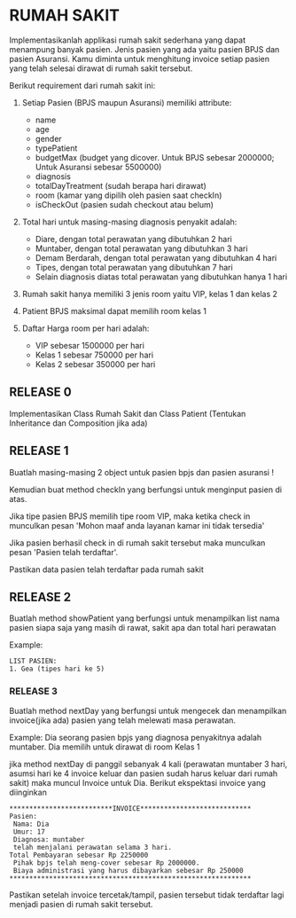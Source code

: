# RUMAH SAKIT

Implementasikanlah applikasi rumah sakit sederhana yang dapat menampung banyak pasien.
Jenis pasien yang ada yaitu pasien BPJS dan pasien Asuransi. Kamu diminta untuk menghitung invoice setiap
pasien yang telah selesai dirawat di rumah sakit tersebut.

Berikut requirement dari rumah sakit ini:

1. Setiap Pasien (BPJS maupun Asuransi) memiliki attribute:
    - name
    - age
    - gender
    - typePatient
    - budgetMax (budget yang dicover. Untuk BPJS sebesar 2000000; Untuk Asuransi sebesar 5500000)
    - diagnosis
    - totalDayTreatment (sudah berapa hari dirawat)
    - room (kamar yang dipilih oleh pasien saat checkIn)
    - isCheckOut (pasien sudah checkout atau belum)

2. Total hari untuk masing-masing diagnosis penyakit adalah:
    - Diare, dengan total perawatan yang dibutuhkan 2 hari
    - Muntaber, dengan total perawatan yang dibutuhkan 3 hari
    - Demam Berdarah, dengan total perawatan yang dibutuhkan 4 hari
    - Tipes, dengan total perawatan yang dibutuhkan 7 hari
    - Selain diagnosis diatas total perawatan yang dibutuhkan hanya 1 hari

3. Rumah sakit hanya memiliki 3 jenis room yaitu VIP, kelas 1 dan kelas 2

4. Patient BPJS maksimal dapat memilih room kelas 1

5. Daftar Harga room per hari adalah:
   - VIP sebesar 1500000 per hari
   - Kelas 1 sebesar 750000 per hari
   - Kelas 2 sebesar 350000 per hari


## RELEASE 0
Implementasikan Class Rumah Sakit dan Class Patient (Tentukan Inheritance dan Composition jika ada)

## RELEASE 1
Buatlah masing-masing 2 object untuk pasien bpjs dan pasien asuransi !

Kemudian buat method checkIn yang berfungsi untuk menginput pasien di atas.

Jika tipe pasien BPJS memilih tipe room VIP, maka ketika check in munculkan pesan 'Mohon maaf anda layanan kamar ini tidak tersedia'

Jika pasien berhasil check in di rumah sakit tersebut maka munculkan pesan 'Pasien telah terdaftar'.

Pastikan data pasien telah terdaftar pada rumah sakit

## RELEASE 2
Buatlah method showPatient yang berfungsi untuk menampilkan list nama pasien siapa saja yang masih di rawat, sakit apa dan total hari perawatan

Example:
```
LIST PASIEN:
1. Gea (tipes hari ke 5)
```

### RELEASE 3
Buatlah method nextDay yang berfungsi untuk mengecek dan menampilkan invoice(jika ada) pasien yang telah melewati masa perawatan.

Example:
Dia seorang pasien bpjs yang diagnosa penyakitnya adalah muntaber. Dia memilih untuk dirawat di room Kelas 1

jika method nextDay di panggil sebanyak 4 kali (perawatan muntaber 3 hari, asumsi hari ke 4 invoice keluar dan pasien sudah harus keluar dari rumah sakit)
maka muncul Invoice untuk Dia. Berikut ekspektasi invoice yang diinginkan

```
**************************INVOICE****************************
Pasien:
 Nama: Dia
 Umur: 17
 Diagnosa: muntaber
 telah menjalani perawatan selama 3 hari.
Total Pembayaran sebesar Rp 2250000
 Pihak bpjs telah meng-cover sebesar Rp 2000000.
 Biaya administrasi yang harus dibayarkan sebesar Rp 250000
*************************************************************
```

Pastikan setelah invoice tercetak/tampil, pasien tersebut tidak terdaftar lagi menjadi pasien di rumah sakit tersebut.

